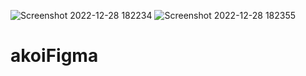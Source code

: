 ![Screenshot 2022-12-28 182234](https://user-images.githubusercontent.com/102853832/209815487-c94c337c-4012-47cf-aa09-eda915b394b2.png)
![Screenshot 2022-12-28 182355](https://user-images.githubusercontent.com/102853832/209815490-6d7bcb66-f602-4a16-9b16-714651747f0d.png)
# akoiFigma
